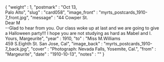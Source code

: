 {
  "weight" : 1,
  "postmark" : "Oct 13,<br>Palo Alto",
  "slug" : "card058",
  "image_front" : "myrts_postcards_1910-7_front.jpg",
  "message" : "44 Cowper St.<br>Dear M<br>--Glad to hear from you. Our class woke up at last and we are going to give a Halloween party!!! I hope you are not studying as hard as Mabel and I. Yours, Margeurite",
  "year" : 1910,
  "to" : "Miss M.Williams<br> 459 S.Eighth St. San Jose, Cal",
  "image_back" : "myrts_postcards_1910-7_back.jpg",
  "cover" : "Photograph: Nevada Falls, Yosemite, Cal.",
  "from" : "Margeurite",
  "date" : "1910-10-13",
  "notes" : ""
}
